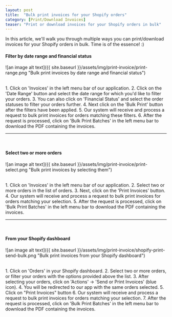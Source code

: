 ```yaml
---
layout: post
title:  "Bulk print invoices for your Shopify orders"
category: [Print/Download Invoices]
teaser: "Print or download invoices for your Shopify orders in bulk"
---
```


In this article, we'll walk you through multiple ways you can print/download invoices for your Shopify orders in bulk. Time is of the essence! :)

#### Filter by date range and financial status
![an image alt text]({{ site.baseurl }}/assets/img/print-invoice/print-range.png "Bulk print invoices by date range and financial status")

<br/>
1. Click on 'Invoices' in the left menu bar of our application.
2. Click on the 'Date Range' button and select the date range for which you'd like to filter your orders.
3. You can also click on 'Financial Status' and select the order statuses to filter your orders further.
4. Next click on the 'Bulk Print' button after the filters have been applied.
5. Our system will receive and process a request to bulk print invoices for orders matching these filters.
6. After the request is processed, click on 'Bulk Print Batches' in the left menu bar to download the PDF containing the invoices.

<br/>
<hr/>
<br/>

#### Select two or more orders
![an image alt text]({{ site.baseurl }}/assets/img/print-invoice/print-select.png "Bulk print invoices by selecting them")

<br/>
1. Click on 'Invoices' in the left menu bar of our application.
2. Select two or more orders in the list of orders.
3. Next, click on the 'Print Invoices' button.
4. Our system will receive and process a request to bulk print invoices for orders matching your selection.
5. After the request is processed, click on 'Bulk Print Batches' in the left menu bar to download the PDF containing the invoices.

<br/>
<hr/>
<br/>


#### From your Shopify dashboard
![an image alt text]({{ site.baseurl }}/assets/img/print-invoice/shopify-print-send-bulk.png "Bulk print invoices from your Shopify dashboard")

<br/>
1. Click on 'Orders' in your Shopify dashboard.
2. Select two or more orders, or filter your orders with the options provided above the list.
3. After selecting your orders, click on 'Actions' -> 'Send or Print Invoices' (blue icon).
4. You will be redirected to our app with the same orders selected.
5. Click on "Print Invoices" button
6. Our system will receive and process a request to bulk print invoices for orders matching your selection.
7. After the request is processed, click on 'Bulk Print Batches' in the left menu bar to download the PDF containing the invoices.
